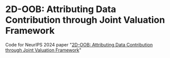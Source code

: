 # 2D-OOB: Attributing Data Contribution through Joint Valuation Framework

Code for NeurIPS 2024 paper "[2D-OOB: Attributing Data Contribution through Joint Valuation Framework](https://arxiv.org/abs/2408.03572)"

